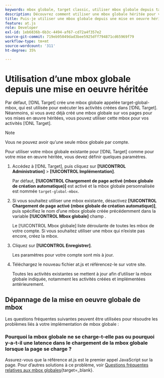 ```yaml
---
keywords: mbox globale, target classic, utiliser mbox globale depuis target classic
description: Découvrez comment utiliser une mbox globale héritée pour votre Adobe [!DNL Target] activités si vous avez déjà créé une mbox globale sur vos pages pour vos implémentations héritées.
title: Puis-je utiliser une mbox globale depuis une mise en oeuvre héritée ?
feature: at.js
role: Developer
exl-id: 1eb6836b-6b3c-4494-af67-cd72a4f357e2
source-git-commit: 719eb95049dad3bee5925dff794871cd65969f79
workflow-type: tm+mt
source-wordcount: '311'
ht-degree: 35%

---
```


# Utilisation d’une mbox globale depuis une mise en oeuvre héritée

Par défaut, [!DNL Target] crée une mbox globale appelée target-global-mbox, qui est utilisée pour exécuter les activités créées dans [!DNL Target]. Néanmoins, si vous avez déjà créé une mbox globale sur vos pages pour vos mises en œuvre héritées, vous pouvez utiliser cette mbox pour vos activités [!DNL Target].

>[!NOTE]
>
>Vous ne pouvez avoir qu’une seule mbox globale par compte.

Pour utiliser votre mbox globale existante pour [!DNL Target] comme pour votre mise en œuvre héritée, vous devez définir quelques paramètres.

1. Accédez à [!DNL Target], puis cliquez sur **[!UICONTROL Administration]** > **[!UICONTROL Implémentation]**.

   Par défaut, **[!UICONTROL Chargement de page activé (mbox globale de création automatique)]** est activé et la mbox globale personnalisée est nommée `target-global-mbox`.

1. Si vous souhaitez utiliser une mbox existante, désactivez **[!UICONTROL Chargement de page activé (mbox globale de création automatique)]**, puis spécifiez le nom d’une mbox globale créée précédemment dans la variable **[!UICONTROL Mbox globale]** champ .

   Le [!UICONTROL Mbox globale] liste déroulante de toutes les mbox de votre compte. Si vous souhaitez utiliser une mbox qui n’existe pas encore, créez la mbox.

1. Cliquez sur **[!UICONTROL Enregistrer]**.

   Les paramètres pour votre compte sont mis à jour.

1. Téléchargez le nouveau fichier at.js et référencez-le sur votre site.

   Toutes les activités existantes se mettent à jour afin d’utiliser la mbox globale indiquée, notamment les activités créées et implémentées antérieurement.

## Dépannage de la mise en oeuvre globale de mbox

Les questions fréquentes suivantes peuvent être utilisées pour résoudre les problèmes liés à votre implémentation de mbox globale :

### Pourquoi la mbox globale ne se charge-t-elle pas ou pourquoi y-a-t-il une latence dans le chargement de la mbox globale lorsque la page se charge ?

Assurez-vous que la référence at.js est le premier appel JavaScript sur la page. Pour d’autres solutions à ce problème, voir [Questions fréquentes relatives aux mbox globales](https://developer.adobe.com/target/implement/client-side/atjs/global-mbox/global-mbox-faq/){target=_blank}.
